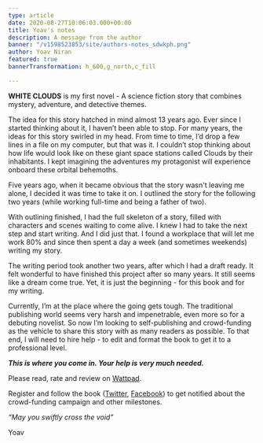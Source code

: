 ```yaml
---
type: article
date: 2020-08-27T10:06:03.000+00:00
title: Yoav's notes
description: A message from the author
banner: "/v1598523853/site/authors-notes_sdwkph.png"
author: Yoav Niran
featured: true
bannerTransformation: h_600,g_north,c_fill

---
```

**WHITE CLOUDS** is my first novel - A science fiction story that combines mystery, adventure, and detective themes.

The idea for this story hatched in mind almost 13 years ago. Ever since I started thinking about it, I haven’t been able to stop. For many years, the ideas for this story swirled in my head. From time to time, I’d drop a few lines in a file on my computer, but that was it. I couldn’t stop thinking about how life would look like on these giant space stations called Clouds by their inhabitants. I kept imagining the adventures my protagonist will experience onboard these orbital behemoths.

Five years ago, when it became obvious that the story wasn't leaving me alone, I decided it was time to take it on. I outlined the story for the following two years (while working full-time and being a father of two).

With outlining finished, I had the full skeleton of a story, filled with characters and scenes waiting to come alive. I knew I had to take the next step and start writing. And I did just that. I found a workplace that will let me work 80% and since then spent a day a week (and sometimes weekends) writing my story.

The writing period took another two years, after which I had a draft ready. It felt wonderful to have finished this project after so many years. It still seems like a dream come true. Yet, it is just the beginning - for this book and for my writing.

Currently, I’m at the place where the going gets tough. The traditional publishing world seems very harsh and impenetrable, even more so for a debuting novelist. So now I’m looking to self-publishing and crowd-funding as the vehicle to share this story with as many readers as possible. To that end, I will need to hire help - to edit and format the book to get it to a professional level.

**_This is where you come in. Your help is very much needed._** 

Please read, rate and review on [Wattpad](https://www.wattpad.com/story/212341112-white-clouds). 

Register and follow the book ([Twitter](https://twitter.com/poeticGeek), [Facebook](https://www.facebook.com/whitecloudsbook)) to get notified about the crowd-funding campaign and other milestones.

_“May you swiftly cross the void”_

Yoav
